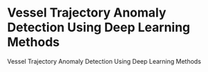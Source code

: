 # Vessel Trajectory Anomaly Detection Using Deep Learning Methods
Vessel Trajectory Anomaly Detection Using Deep Learning Methods
